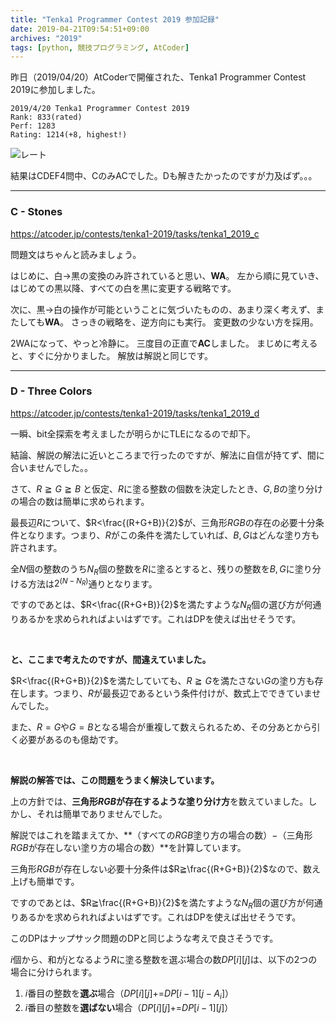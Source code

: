 ```yaml
---
title: "Tenka1 Programmer Contest 2019 参加記録"
date: 2019-04-21T09:54:51+09:00
archives: "2019"
tags: [python, 競技プログラミング, AtCoder]
---
```


昨日（2019/04/20）AtCoderで開催された、Tenka1 Programmer Contest 2019に参加しました。
<!--more-->

```
2019/4/20 Tenka1 Programmer Contest 2019
Rank: 833(rated)
Perf: 1283
Rating: 1214(+8, highest!)
```

![レート](/blog/img/crop_screen.png)

結果はCDEF4問中、CのみACでした。Dも解きたかったのですが力及ばず。。。

---
### C - Stones
https://atcoder.jp/contests/tenka1-2019/tasks/tenka1_2019_c

問題文はちゃんと読みましょう。

はじめに、白→黒の変換のみ許されていると思い、**WA**。
左から順に見ていき、はじめての黒以降、すべての白を黒に変更する戦略です。

次に、黒→白の操作が可能ということに気づいたものの、あまり深く考えず、またしても**WA**。
さっきの戦略を、逆方向にも実行。
変更数の少ない方を採用。

2WAになって、やっと冷静に。
三度目の正直で**AC**しました。
まじめに考えると、すぐに分かりました。
解放は解説と同じです。

---
### D - Three Colors
https://atcoder.jp/contests/tenka1-2019/tasks/tenka1_2019_d

一瞬、bit全探索を考えましたが明らかにTLEになるので却下。

結論、解説の解法に近いところまで行ったのですが、解法に自信が持てず、間に合いませんでした。。

さて、$R≧G≧B$ と仮定、$R$に塗る整数の個数を決定したとき、$G,B$の塗り分けの場合の数は簡単に求められます。

最長辺$R$について、$R<\frac{(R+G+B)}{2}$が、三角形$RGB$の存在の必要十分条件となります。つまり、$R$がこの条件を満たしていれば、$B,G$はどんな塗り方も許されます。

全$N$個の整数のうち$N_R$個の整数を$R$に塗るとすると、残りの整数を$B,G$に塗り分ける方法は$2^{(N-N_R)}$通りとなります。

ですのであとは、$R<\frac{(R+G+B)}{2}$を満たすような$N_R$個の選び方が何通りあるかを求められればよいはずです。これはDPを使えば出せそうです。

<br />

**と、ここまで考えたのですが、間違えていました。**


$R<\frac{(R+G+B)}{2}$を満たしていても、$R≧G$を満たさない$G$の塗り方も存在します。つまり、$R$が最長辺であるという条件付けが、数式上でできていませんでした。

また、$R=G$や$G=B$となる場合が重複して数えられるため、その分あとから引く必要があるのも億劫です。

<br />

**解説の解答では、この問題をうまく解決しています。**

上の方針では、**三角形$RGB$が存在するような塗り分け方**を数えていました。しかし、それは簡単でありませんでした。

解説ではこれを踏まえてか、**（すべての$RGB$塗り方の場合の数）$-$（三角形$RGB$が存在しない塗り方の場合の数）**を計算しています。

三角形$RGB$が存在しない必要十分条件は$R≧\frac{(R+G+B)}{2}$なので、数え上げも簡単です。

ですのであとは、$R≧\frac{(R+G+B)}{2}$を満たすような$N_R$個の選び方が何通りあるかを求められればよいはずです。これはDPを使えば出せそうです。

このDPはナップサック問題のDPと同じような考えで良さそうです。

$i$個から、和が$j$となるよう$R$に塗る整数を選ぶ場合の数$DP[i][j]$は、以下の2つの場合に分けられます。

1. $i$番目の整数を**選ぶ**場合（$DP[i][j]$+=$DP[i-1][j-A_i]$）
1. $i$番目の整数を**選ばない**場合（$DP[i][j]$+=$DP[i-1][j]$）

